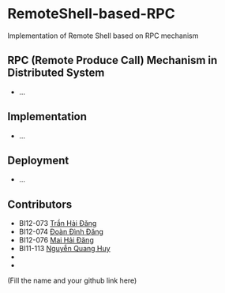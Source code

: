 # RemoteShell-based-RPC

Implementation of Remote Shell based on RPC mechanism

## RPC (Remote Produce Call) Mechanism in Distributed System

- ...

## Implementation

- ...

## Deployment

- ...

## Contributors

- BI12-073 [Trần Hải Đăng]()
- BI12-074 [Đoàn Đình Đăng](https://github.com/dangdd2003)
- BI12-076 [Mai Hải Đăng]()
- BI11-113 [Nguyễn Quang Huy](https://github.com/Dev789-del)
-
-

(Fill the name and your github link here)
